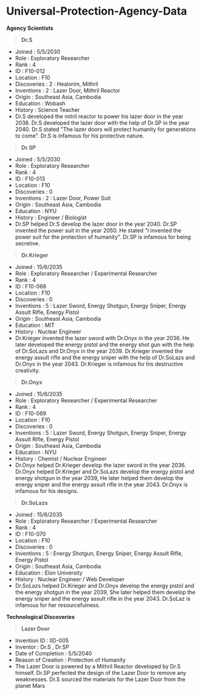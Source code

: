 # Universal-Protection-Agency-Data
**Agency Scientists**
>**Dr.S**
- Joined      : 5/5/2030
- Role        : Exploratory Researcher
- Rank        : 4
- ID          : F10-012 
- Location    : F10
- Discoveries : 2 : Healorim, Mithril
- Inventions  : 2 : Lazer Door, Mithril Reactor 
- Origin      : Southeast Asia, Cambodia
- Education   : Wobash
- History     : Science Teacher
- Dr.S developed the mitril reactor to power his lazer door in the year 2038. Dr.S developed the lazer door with the help of Dr.SP in the year 2040. Dr.S stated "The lazer doors will protect humanity for generations to 
  come". Dr.S is infamous for his protective nature.
>**Dr.SP**
- Joined      : 5/5/2030
- Role        : Exploratory Researcher
- Rank        : 4
- ID          : F10-013
- Location    : F10
- Discoveries : 0
- Inventions  : 2 : Lazer Door, Power Suit
- Origin      : Southeast Asia, Cambodia
- Education   : NYU
- History     : Engineer / Biologist 
- Dr.SP helped Dr.S develop the lazer door in the year 2040. Dr.SP invented the power suit in the year 2050. He stated "I invented the power suit for the protection of humanity". Dr.SP is infamous for being secretive. 
>**Dr.Krieger**
- Joined      : 15/6/2035
- Role        : Exploratory Researcher / Experimental Researcher
- Rank        : 4
- ID          : F10-068
- Location    : F10
- Discoveries : 0
- Inventions  : 5 : Lazer Sword, Energy Shotgun, Energy Sniper, Energy Assult Rifle, Energy Pistol
- Origin      : Southeast Asia, Cambodia
- Education   : MIT
- History     : Nuclear Engineer  
- Dr.Krieger invented the lazer sword with Dr.Onyx in the year 2036. He later developed the energy pistol and the energy shot gun with the help of Dr.SoLazs and Dr.Onyx in the year 2039. Dr.Krieger invented the 
  energy assult rifle and the energy sniper with the help of Dr.SoLazs and Dr.Onyx in the year 2043. Dr.Krieger is infamous for his destructive creativity.
>**Dr.Onyx**
- Joined      : 15/6/2035
- Role        : Exploratory Researcher / Experimental Researcher
- Rank        : 4
- ID          : F10-069
- Location    : F10
- Discoveries : 0
- Inventions  : 5 : Lazer Sword, Energy Shotgun, Energy Sniper, Energy Assult Rifle, Energy Pistol
- Origin      : Southeast Asia, Cambodia
- Education   : NYU
- History     : Chemist / Nuclear Engineer
- Dr.Onyx helped Dr.Krieger develop the lazer sword in the year 2036. Dr.Onyx helped Dr.Krieger and Dr.SoLazs develop the energy pistol and energy shotgun in the year 2039, He later helped them develop the energy sniper and the energy assult rifle in the year 2043. Dr.Onyx is infamous for his designs.
>**Dr.SoLazs**
- Joined      : 15/6/2035
- Role        : Exploratory Researcher / Experimental Researcher
- Rank        : 4
- ID          : F10-070
- Location    : F10
- Discoveries : 0
- Inventions  : 5 : Energy Shotgun, Energy Sniper, Energy Assult Rifle, Energy Pistol
- Origin      : Southeast Asia, Cambodia
- Education   : Elon University
- History     : Nuclear Engineer / Web Developer
- Dr.SoLazs helped Dr.Krieger and Dr.Onyx develop the energy pistol and the energy shotgun in the year 2039, She later helped them develop the energy sniper and the energy assult rifle in the year 2043. Dr.SoLaz is 
  infamous for her resourcefulness.

**Technological Discoveries**
>**Lazer Door**
- Invention ID       : IID-005
- Inventor           : Dr.S , Dr.SP
- Date of Completion : 5/5/2040
- Reason of Creation : Protection of Humanity
- The Lazer Door is powered by a Mithril Reactor developed by Dr.S himself. Dr.SP perfected the design of the Lazer Door to remove any weaknesses. Dr.S sourced the materials for the Lazer Door from the planet Mars 
